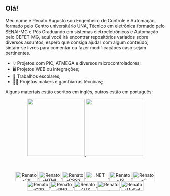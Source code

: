 ## Olá! 
Meu nome é Renato Augusto sou Engenheiro de Controle e Automação, formado pelo Centro universitário UNA, Técnico em eletrônica formado pelo SENAI-MG e Pós Graduando em sistemas eletroeletrônicos e Automação pelo CEFET-MG, aqui você irá encontrar repositórios variados sobre diversos assuntos, espero que consiga ajudar com algum conteúdo, sintam-se livres para comentar ou fazer modificaçãoes caso sejam pertinentes.

- 💡️ Projetos com PIC, ATMEGA e diversos microcontroladores; 
- 🖥️ Projetos WEB ou integrações; 
- 📑️ Trabalhos escolares; 
- 👩‍🏫️ Projetos makers e gambiarras técnicas;

Alguns materiais estão escritos em inglês, outros estão em português;

<div align="center">
  <a href="https://github.com/renatoaugustii">
  <img height="180em" src="https://github-readme-stats.vercel.app/api?username=renatoaugustii&show_icons=true&theme=dark&include_all_commits=true&count_private=true"/>
  <img height="180em" src="https://github-readme-stats.vercel.app/api/top-langs/?username=renatoaugustii&layout=compact&langs_count=7&theme=dark"/>
</div>
  
   ##
  
  <div  align="center" style="display: inline_block"><br>
  <img align="center" alt="Renato-C#" height="30" width="70" src="https://img.shields.io/badge/-Python-3776AB?logo=python&logoColor=white">
  <img align="center" alt="Renato-HTML" height="30" width="70" src="https://img.shields.io/badge/HTML5-E34F26?style=for-the-badge&logo=html5&logoColor=white">
  <img align="center" alt="Renato-CSS3" height="30" width="70" src="https://img.shields.io/badge/CSS3-1572B6?style=for-the-badge&logo=css3&logoColor=white">
  <img align="center" alt=".NET" height="30" width="70" src="https://img.shields.io/badge/.NET-5C2D91?style=for-the-badge&logo=.net&logoColor=white">
  <img align="center" alt="Renato-JS" height="30" width="70" src="https://img.shields.io/badge/JavaScript-323330?style=for-the-badge&logo=javascript&logoColor=F7DF1E">
  <img align="center" alt="Renato-C" height="30" width="70" src="https://img.shields.io/badge/C-00599C?style=for-the-badge&logo=c&logoColor=white">
  <img align="center" alt="Renato-CPP" height="30" width="70" src="https://img.shields.io/badge/C%2B%2B-00599C?style=for-the-badge&logo=c%2B%2B&logoColor=white">
 <img align="center" alt="Renato-PHP" height="30" width="70" src="https://img.shields.io/badge/PHP-777BB4?style=for-the-badge&logo=php&logoColor=white">
 <img align="center" alt="Renato-VJS" height="30" width="70"src="https://img.shields.io/badge/Vue.js-35495E?style=for-the-badge&logo=vue.js&logoColor=4FC08D">
 <img align="center" alt="Renato-bootstrap" height="30" width="70"src="https://img.shields.io/badge/Bootstrap-563D7C?style=for-the-badge&logo=bootstrap&logoColor=white">
<img align="center" alt="Renato-MySql" height="30" width="70" src="https://img.shields.io/badge/MySQL-00000F?style=for-the-badge&logo=mysql&logoColor=white">
</div>
  
  ##
